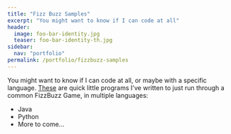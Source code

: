 ```yaml
---
title: "Fizz Buzz Samples"
excerpt: "You might want to know if I can code at all"
header:
  image: foo-bar-identity.jpg
  teaser: foo-bar-identity-th.jpg
sidebar:
  nav: "portfolio"
permalink: /portfolio/fizzbuzz-samples
---
```


You might want to know if I can code at all, or maybe with a specific language. [These](https://www.github.com/amkratz/FizzBuzz-Samples) are quick little programs I've written to just run through a common FizzBuzz Game, in multiple languages:

* Java
* Python
* More to come...
